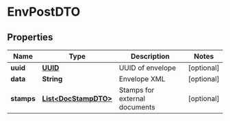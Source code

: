 # EnvPostDTO

## Properties
Name | Type | Description | Notes
------------ | ------------- | ------------- | -------------
**uuid** | [**UUID**](UUID.md) | UUID of envelope |  [optional]
**data** | **String** | Envelope XML |  [optional]
**stamps** | [**List&lt;DocStampDTO&gt;**](DocStampDTO.md) | Stamps for external documents |  [optional]
